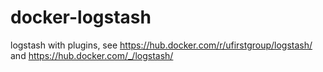 # docker-logstash

logstash with plugins, see https://hub.docker.com/r/ufirstgroup/logstash/ and https://hub.docker.com/_/logstash/

